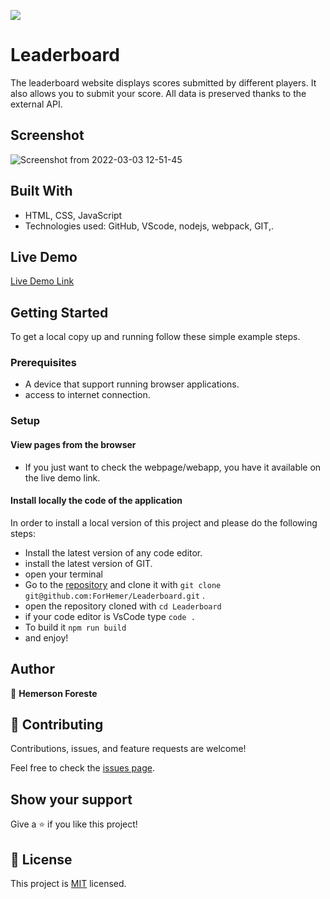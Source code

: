 ![](https://img.shields.io/badge/Microverse-blueviolet)

# Leaderboard
The leaderboard website displays scores submitted by different players. It also allows you to submit your score. All data is preserved thanks to the external API.

## Screenshot

![Screenshot from 2022-03-03 12-51-45](https://user-images.githubusercontent.com/88809610/156625470-764e450e-3f57-4080-9a73-bf807da0be9e.png)

## Built With

- HTML, CSS, JavaScript
- Technologies used: GitHub, VScode, nodejs, webpack, GIT,.

## Live Demo

[Live Demo Link](https://forhemer.github.io/Leaderboard/)


## Getting Started

To get a local copy up and running follow these simple example steps.

### Prerequisites

- A device that support running browser applications.
- access to internet connection.


### Setup

#### View pages from the browser

- If you just want to check the webpage/webapp, you have it available on the live demo link.

#### Install locally the code of the application

In order to install a local version of this project and please do the following steps:
- Install the latest version of any code editor.
- install the latest version of GIT.
- open your terminal
- Go to the [repository](https://github.com/ForHemer/Leaderboard)  and clone it with `git clone git@github.com:ForHemer/Leaderboard.git` .
- open the repository cloned with `cd Leaderboard`
- if your code editor is VsCode type `code .`
- To build it `npm run build`
- and enjoy!


## Author


👤 **Hemerson Foreste**



## 🤝 Contributing

Contributions, issues, and feature requests are welcome!

Feel free to check the [issues page](https://github.com/ForHemer/Leaderboard/issues).

## Show your support

Give a ⭐️ if you like this project!

## 📝 License

This project is [MIT](LICENCE.md) licensed.
